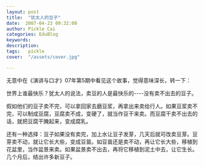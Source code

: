 ```yaml
---
layout: post  
title:  "犹太人的豆子"
date:  2007-04-23 09:32:00
author: Pickle Cai  
categories: EduBlog  
keywords: 
description:   
tags:	pickle   
cover:  "/assets/cover.jpg"  

---
```


无意中在《演讲与口才》07年第5期中看见这个故事，觉得意味深长，转一下：

 

世界上谁最快乐？犹太人的说法，卖豆的人是最快乐的----没有卖不出去的豆子。

假如他们的豆子卖不完，可以拿回家去磨豆浆，再拿出来卖给行人。如果豆浆卖不完，可以制成豆腐，豆腐卖不成，变硬了，就当作豆干来卖。而豆腐干卖不出去的话，就把豆腐干腌起来，变成腐乳。



还有一种选择：豆子如果没有卖完，加上水让豆子发芽，几天后就可改卖豆芽。豆芽卖不动，就让它长大些，变成豆苗。如豆苗还是卖不动，再让它长大些，移植到花盆里，当作盆景来卖。如果盆景卖不出去，再将它移植到泥土中去，让它生长。几个月后，结出许多新豆子。



		    
